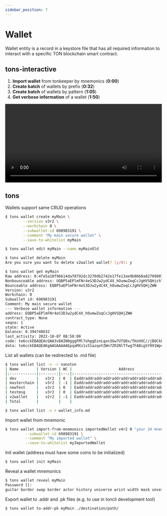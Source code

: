 ```yaml
---
sidebar_position: 7
---
```

# Wallet

Wallet entity is a record in a keystore file that has all required information to interact with a specific TON blockchain smart contract.  


## tons-interactive

1. **Import wallet** from tonkeeper by mnemonics (**0:00**) <br />
2. **Create batch** of wallets by prefix (**0:32**) <br />
3. **Create batch** of wallets by pattern (**1:05**) <br /> 
4. **Get verbose information** of a wallet (**1:50**)


<video controls width="100%" height="auto">
  <source src="https://tonfactory.github.io/tons-docs/vid/tons-interactive-wallet.mov" type="video/mp4" />
</video>



## tons

Wallets support same CRUD operations
```bash
$ tons wallet create myMain \
        --version v3r2 \
        --workchain 0 \
        --subwallet-id 698983191 \
        --comment "My main secure wallet" \
        --save-to-whitelist myMain

$ tons wallet edit myMain --name myMainOld

$ tons wallet delete myMain
Are you sure you want to delete v2wallet wallet? [y/N]: y

$ tons wallet get myMain
Raw address: 0:4fe5a10f96614daf8792dc3270db2742e17fe13ae9b0668a827098075524078d
Nonbounceable address: UQBP5aEPlmFNr4eS3DJw2ydC4X_hOumwZoqCcJgHVSQHjchT
Bounceable address: EQBP5aEPlmFNr4eS3DJw2ydC4X_hOumwZoqCcJgHVSQHjZWW
Version: v3r2
Workchain: 0
Subwallet id: 698983191
Comment: My main secure wallet
--- Verbose wallet information ---
address: EQBP5aEPlmFNr4eS3DJw2ydC4X_hOumwZoqCcJgHVSQHjZWW
contract_type: None
seqno: 1
state: Active
balance: 0.394748632
last_activity: 2022-10-07 08:58:00
code: te6cckEBAQEAcQAA3v8AIN0gggFMl7ohggEznLqxn3Gw7UTQ0x/THzHXC//jBOCk8mCDCNcYINMf0x/TH/gjE7vyY+1E0NMf0x/T/9FRMrryoVFEuvKiBPkBVBBV+RDyo/gAkyDXSpbTB9QC+wDo0QGkyMsfyx/L/8ntVBC9ba0=
data: te6cckEBAQEAKgAAUAAAAAEpqaMXz1s51azqoYZWn7ZR2NlTfwg7FABigSY991WpcgOjOlg2uqR/
```

List all wallets (can be redirected to .md file)
```bash
$ tons wallet list -v -c nanoton
| Name        | Version | WC |                     Address                      | Comment            | State  |            Balance |
|:------------|:-------:|:--:|:------------------------------------------------:|:-------------------|:------:|-------------------:|
| dev         |   v3r2  | 0  | Eaddraddraddraddraddraddraddraddraddraddraddradd | Development wallet | Active |      182.349713128 |
| masterchain |   v3r2  | -1 | Eaddraddraddraddraddraddraddraddraddraddraddradd | None               | Active |        0.328599221 |
| newTest     |   v3r2  | 0  | Eaddraddraddraddraddraddraddraddraddraddraddradd |                    | Active |        0.095227164 |
| testmsg     |   v3r2  | 0  | Eaddraddraddraddraddraddraddraddraddraddraddradd | None               | Active |        0.394748632 |
| v2wallet    |   v2r2  | -1 | Eaddraddraddraddraddraddraddraddraddraddraddradd | None               | Uninit |                0.0 |
| Total       |         |    |                                                  |                    |        | 183.16828814499996 |

$ tons wallet list -v > wallet_info.md
```

Import wallet from mnemonic
```bash
$ tons wallet import-from-mnemonics importedWallet v4r2 0 "your 24 mnemo ... words" \
         --subwallet-id 698983191 \
         --comment "My imported wallet" \
         --save-to-whitelist myImportedWallet
```

Init wallet (address must have some coins to be initialized)
```bash
$ tons wallet init myMain
```

Reveal a wallet mnemonics
```bash
$ tons wallet reveal myMain
Password []: 
guitar border swap border actor history universe wrist width mask unveil again dentist tilt theory risk electric flash hat sentence essence able dice mammal
```

Export wallet to .addr and .pk files (e.g. to use in toncli development tool)
```bash
$ tons wallet to-addr-pk myMain ./destination/path/
```
